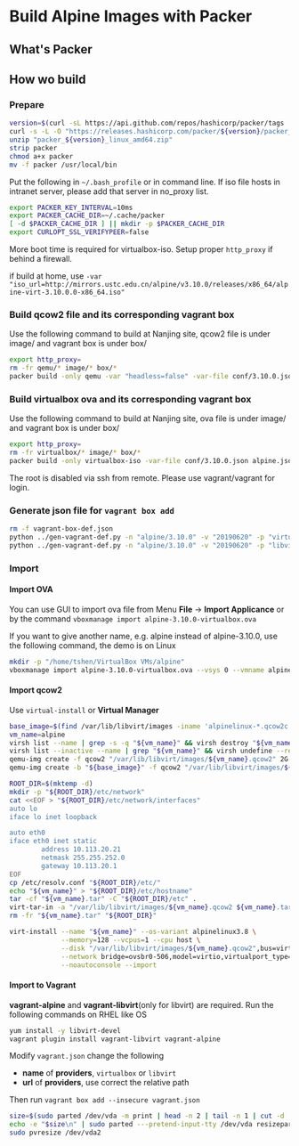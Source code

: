 # Build Alpine Images with Packer

## What's Packer

## How wo build

### Prepare

```bash
version=$(curl -sL https://api.github.com/repos/hashicorp/packer/tags | jq .[0].name | tr -d '"v')
curl -s -L -O "https://releases.hashicorp.com/packer/${version}/packer_${version}_linux_amd64.zip"
unzip "packer_${version}_linux_amd64.zip"
strip packer
chmod a+x packer
mv -f packer /usr/local/bin
```

Put the following in `~/.bash_profile` or in command line.
If iso file hosts in intranet server, please add that server in no_proxy list.

```bash
export PACKER_KEY_INTERVAL=10ms
export PACKER_CACHE_DIR=~/.cache/packer
[ -d $PACKER_CACHE_DIR ] || mkdir -p $PACKER_CACHE_DIR
export CURLOPT_SSL_VERIFYPEER=false
```

More boot time is required for virtualbox-iso. Setup proper `http_proxy` if behind a firewall.

if build at home, use `-var "iso_url=http://mirrors.ustc.edu.cn/alpine/v3.10.0/releases/x86_64/alpine-virt-3.10.0.0-x86_64.iso"`

### Build qcow2 file and its corresponding vagrant box

Use the following command to build at Nanjing site, qcow2 file is under image/ and vagrant box is under box/

```bash
export http_proxy=
rm -fr qemu/* image/* box/*
packer build -only qemu -var "headless=false" -var-file conf/3.10.0.json alpine.json
```

### Build virtualbox ova and its corresponding vagrant box

Use the following command to build at Nanjing site, ova file is under image/ and vagrant box is under box/

```bash
export http_proxy=
rm -fr virtualbox/* image/* box/*
packer build -only virtualbox-iso -var-file conf/3.10.0.json alpine.json
```

The root is disabled via ssh from remote. Please use vagrant/vagrant for login.

### Generate json file for `vagrant box add`

```bash
rm -f vagrant-box-def.json
python ../gen-vagrant-def.py -n "alpine/3.10.0" -v "20190620" -p "virtualbox" -u "box/alpine-3.10.0/alpine-3.10.0-virtualbox-20171016.box"
python ../gen-vagrant-def.py -n "alpine/3.10.0" -v "20190620" -p "libvirt" -u "box/alpine-3.10.0/alpine-3.10.0-libvirt-20171016.box"
```

### Import

#### Import OVA

You can use GUI to import ova file from Menu **File** -> **Import Applicance** or by the command `vboxmanage import alpine-3.10.0-virtualbox.ova`

If you want to give another name, e.g. alpine instead of alpine-3.10.0, use the following command, the demo is on Linux

```bash
mkdir -p "/home/tshen/VirtualBox VMs/alpine"
vboxmanage import alpine-3.10.0-virtualbox.ova --vsys 0 --vmname alpine --unit 9 --disk "/home/tshen/VirtualBox VMs/alpine/alpine.vmdk"
```

#### Import qcow2

Use `virtual-install` or **Virtual Manager**

```bash
base_image=$(find /var/lib/libvirt/images -iname 'alpinelinux-*.qcow2c' -printf "%T@ %p\n" | sort -r | head -1 | cut -d' ' -f2)
vm_name=alpine
virsh list --name | grep -s -q "${vm_name}" && virsh destroy "${vm_name}"
virsh list --inactive --name | grep "${vm_name}" && virsh undefine --remove-all-storage "${vm_name}"
qemu-img create -f qcow2 "/var/lib/libvirt/images/${vm_name}.qcow2" 2G
qemu-img create -b "${base_image}" -f qcow2 "/var/lib/libvirt/images/${vm_name}.qcow2"

ROOT_DIR=$(mktemp -d)
mkdir -p "${ROOT_DIR}/etc/network"
cat <<EOF > "${ROOT_DIR}/etc/network/interfaces"
auto lo
iface lo inet loopback

auto eth0
iface eth0 inet static
        address 10.113.20.21
        netmask 255.255.252.0
        gateway 10.113.20.1
EOF
cp /etc/resolv.conf "${ROOT_DIR}/etc/"
echo "${vm_name}" > "${ROOT_DIR}/etc/hostname"
tar -cf "${vm_name}.tar" -C "${ROOT_DIR}/etc" .
virt-tar-in -a "/var/lib/libvirt/images/${vm_name}.qcow2 ${vm_name}.tar" /etc
rm -fr "${vm_name}.tar" "${ROOT_DIR}"

virt-install --name "${vm_name}" --os-variant alpinelinux3.8 \
             --memory=128 --vcpus=1 --cpu host \
             --disk "/var/lib/libvirt/images/${vm_name}.qcow2",bus=virtio \
             --network bridge=ovsbr0-506,model=virtio,virtualport_type=openvswitch \
             --noautoconsole --import
```

#### Import to Vagrant

**vagrant-alpine** and **vagrant-libvirt**(only for libvirt) are required. Run the following commands on RHEL like OS

```bash
yum install -y libvirt-devel
vagrant plugin install vagrant-libvirt vagrant-alpine
```

Modify `vagrant.json` change the following

- **name** of **providers**, `virtualbox` or `libvirt`
- **url** of **providers**, use correct the relative path

Then run `vagrant box add --insecure vagrant.json`

```bash
size=$(sudo parted /dev/vda -m print | head -n 2 | tail -n 1 | cut -d ':' -f 2)
echo -e "$size\n" | sudo parted ---pretend-input-tty /dev/vda resizepart 2
sudo pvresize /dev/vda2
```
